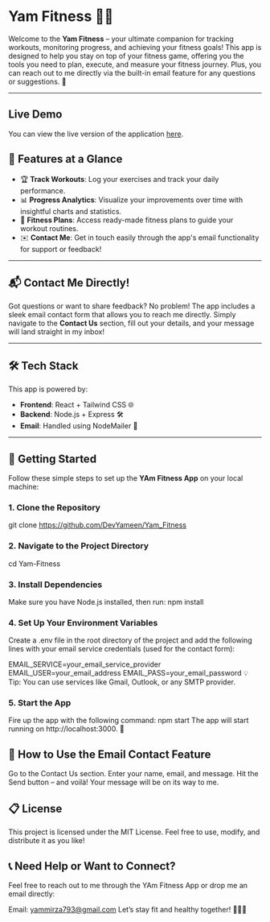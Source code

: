# Yam Fitness  🏋️‍♂️

Welcome to the **Yam Fitness** – your ultimate companion for tracking workouts, monitoring progress, and achieving your fitness goals! This app is designed to help you stay on top of your fitness game, offering you the tools you need to plan, execute, and measure your fitness journey. Plus, you can reach out to me directly via the built-in email feature for any questions or suggestions. 💪

---
## Live Demo

You can view the live version of the application [here](https://yam-fitness.vercel.app).

## 🚀 Features at a Glance

- 🏆 **Track Workouts**: Log your exercises and track your daily performance.
- 📊 **Progress Analytics**: Visualize your improvements over time with insightful charts and statistics.
- 📝 **Fitness Plans**: Access ready-made fitness plans to guide your workout routines.
- ✉️ **Contact Me**: Get in touch easily through the app's email functionality for support or feedback!

---

## 📬 Contact Me Directly!

Got questions or want to share feedback? No problem! The app includes a sleek email contact form that allows you to reach me directly. Simply navigate to the **Contact Us** section, fill out your details, and your message will land straight in my inbox!

---

## 🛠️ Tech Stack

This app is powered by:

- **Frontend**: React + Tailwind CSS 🌐
- **Backend**: Node.js + Express 🛠️
- **Email**: Handled using NodeMailer 📧

---

## 🎯 Getting Started

Follow these simple steps to set up the **YAm Fitness App** on your local machine:

### 1. Clone the Repository

git clone https://github.com/DevYameen/Yam_Fitness

### 2. Navigate to the Project Directory

cd Yam-Fitness

### 3. Install Dependencies

Make sure you have Node.js installed, then run:
npm install

### 4. Set Up Your Environment Variables
   
Create a .env file in the root directory of the project and add the following lines with your email service credentials (used for the contact form):

EMAIL_SERVICE=your_email_service_provider
EMAIL_USER=your_email_address
EMAIL_PASS=your_email_password
💡 Tip: You can use services like Gmail, Outlook, or any SMTP provider.

### 5. Start the App

Fire up the app with the following command:
npm start
The app will start running on http://localhost:3000. 🎉

## 🎯 How to Use the Email Contact Feature

Go to the Contact Us section.
Enter your name, email, and message.
Hit the Send button – and voilà! Your message will be on its way to me.

## 📋 License

This project is licensed under the MIT License. Feel free to use, modify, and distribute it as you like!

## 📞 Need Help or Want to Connect?

Feel free to reach out to me through the YAm Fitness App or drop me an email directly:

Email: yammirza793@gmail.com
Let’s stay fit and healthy together! 🏃‍♂️💨
